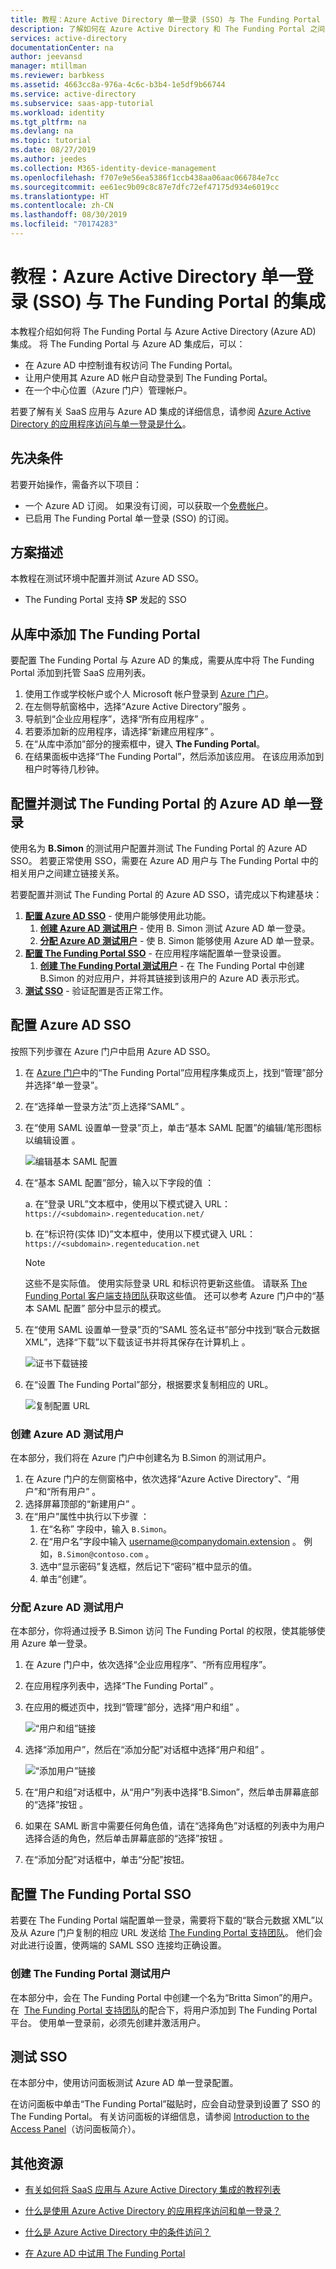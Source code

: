 ```yaml
---
title: 教程：Azure Active Directory 单一登录 (SSO) 与 The Funding Portal 的集成 | Microsoft Docs
description: 了解如何在 Azure Active Directory 和 The Funding Portal 之间配置单一登录。
services: active-directory
documentationCenter: na
author: jeevansd
manager: mtillman
ms.reviewer: barbkess
ms.assetid: 4663cc8a-976a-4c6c-b3b4-1e5df9b66744
ms.service: active-directory
ms.subservice: saas-app-tutorial
ms.workload: identity
ms.tgt_pltfrm: na
ms.devlang: na
ms.topic: tutorial
ms.date: 08/27/2019
ms.author: jeedes
ms.collection: M365-identity-device-management
ms.openlocfilehash: f707e9e56ea5386f1ccb438aa06aac066784e7cc
ms.sourcegitcommit: ee61ec9b09c8c87e7dfc72ef47175d934e6019cc
ms.translationtype: HT
ms.contentlocale: zh-CN
ms.lasthandoff: 08/30/2019
ms.locfileid: "70174283"
---
```

# <a name="tutorial-azure-active-directory-single-sign-on-sso-integration-with-the-funding-portal"></a>教程：Azure Active Directory 单一登录 (SSO) 与 The Funding Portal 的集成

本教程介绍如何将 The Funding Portal 与 Azure Active Directory (Azure AD) 集成。 将 The Funding Portal 与 Azure AD 集成后，可以：

* 在 Azure AD 中控制谁有权访问 The Funding Portal。
* 让用户使用其 Azure AD 帐户自动登录到 The Funding Portal。
* 在一个中心位置（Azure 门户）管理帐户。

若要了解有关 SaaS 应用与 Azure AD 集成的详细信息，请参阅 [Azure Active Directory 的应用程序访问与单一登录是什么](https://docs.microsoft.com/azure/active-directory/active-directory-appssoaccess-whatis)。

## <a name="prerequisites"></a>先决条件

若要开始操作，需备齐以下项目：

* 一个 Azure AD 订阅。 如果没有订阅，可以获取一个[免费帐户](https://azure.microsoft.com/free/)。
* 已启用 The Funding Portal 单一登录 (SSO) 的订阅。

## <a name="scenario-description"></a>方案描述

本教程在测试环境中配置并测试 Azure AD SSO。

* The Funding Portal 支持 **SP** 发起的 SSO

## <a name="adding-the-funding-portal-from-the-gallery"></a>从库中添加 The Funding Portal

要配置 The Funding Portal 与 Azure AD 的集成，需要从库中将 The Funding Portal 添加到托管 SaaS 应用列表。

1. 使用工作或学校帐户或个人 Microsoft 帐户登录到 [Azure 门户](https://portal.azure.com)。
1. 在左侧导航窗格中，选择“Azure Active Directory”服务  。
1. 导航到“企业应用程序”，选择“所有应用程序”   。
1. 若要添加新的应用程序，请选择“新建应用程序”  。
1. 在“从库中添加”部分的搜索框中，键入 **The Funding Portal**。 
1. 在结果面板中选择“The Funding Portal”，然后添加该应用。  在该应用添加到租户时等待几秒钟。

## <a name="configure-and-test-azure-ad-single-sign-on-for-the-funding-portal"></a>配置并测试 The Funding Portal 的 Azure AD 单一登录

使用名为 **B.Simon** 的测试用户配置并测试 The Funding Portal 的 Azure AD SSO。 若要正常使用 SSO，需要在 Azure AD 用户与 The Funding Portal 中的相关用户之间建立链接关系。

若要配置并测试 The Funding Portal 的 Azure AD SSO，请完成以下构建基块：

1. **[配置 Azure AD SSO](#configure-azure-ad-sso)** - 使用户能够使用此功能。
    1. **[创建 Azure AD 测试用户](#create-an-azure-ad-test-user)** - 使用 B. Simon 测试 Azure AD 单一登录。
    1. **[分配 Azure AD 测试用户](#assign-the-azure-ad-test-user)** - 使 B. Simon 能够使用 Azure AD 单一登录。
1. **[配置 The Funding Portal SSO](#configure-the-funding-portal-sso)** - 在应用程序端配置单一登录设置。
    1. **[创建 The Funding Portal 测试用户](#create-the-funding-portal-test-user)** - 在 The Funding Portal 中创建 B.Simon 的对应用户，并将其链接到该用户的 Azure AD 表示形式。
1. **[测试 SSO](#test-sso)** - 验证配置是否正常工作。

## <a name="configure-azure-ad-sso"></a>配置 Azure AD SSO

按照下列步骤在 Azure 门户中启用 Azure AD SSO。

1. 在 [Azure 门户](https://portal.azure.com/)中的“The Funding Portal”应用程序集成页上，找到“管理”部分并选择“单一登录”。   
1. 在“选择单一登录方法”页上选择“SAML”   。
1. 在“使用 SAML 设置单一登录”页上，单击“基本 SAML 配置”的编辑/笔形图标以编辑设置   。

   ![编辑基本 SAML 配置](common/edit-urls.png)

1. 在“基本 SAML 配置”部分，输入以下字段的值  ：

    a. 在“登录 URL”文本框中，使用以下模式键入 URL：`https://<subdomain>.regenteducation.net/` 

    b. 在“标识符(实体 ID)”文本框中，使用以下模式键入 URL：`https://<subdomain>.regenteducation.net` 

    > [!NOTE]
    > 这些不是实际值。 使用实际登录 URL 和标识符更新这些值。 请联系 [The Funding Portal 客户端支持团队](mailto:info@regenteducation.com)获取这些值。 还可以参考 Azure 门户中的“基本 SAML 配置”  部分中显示的模式。

1. 在“使用 SAML 设置单一登录”页的“SAML 签名证书”部分中找到“联合元数据 XML”，选择“下载”以下载该证书并将其保存在计算机上     。

    ![证书下载链接](common/metadataxml.png)

1. 在“设置 The Funding Portal”部分，根据要求复制相应的 URL。 

    ![复制配置 URL](common/copy-configuration-urls.png)

### <a name="create-an-azure-ad-test-user"></a>创建 Azure AD 测试用户

在本部分，我们将在 Azure 门户中创建名为 B.Simon 的测试用户。

1. 在 Azure 门户的左侧窗格中，依次选择“Azure Active Directory”、“用户”和“所有用户”    。
1. 选择屏幕顶部的“新建用户”  。
1. 在“用户”属性中执行以下步骤  ：
   1. 在“名称”  字段中，输入 `B.Simon`。  
   1. 在“用户名”字段中输入 username@companydomain.extension  。 例如，`B.Simon@contoso.com` 。
   1. 选中“显示密码”复选框，然后记下“密码”框中显示的值。  
   1. 单击“创建”。 

### <a name="assign-the-azure-ad-test-user"></a>分配 Azure AD 测试用户

在本部分，你将通过授予 B.Simon 访问 The Funding Portal 的权限，使其能够使用 Azure 单一登录。

1. 在 Azure 门户中，依次选择“企业应用程序”、“所有应用程序”。  
1. 在应用程序列表中，选择“The Funding Portal”  。
1. 在应用的概述页中，找到“管理”部分，选择“用户和组”   。

   ![“用户和组”链接](common/users-groups-blade.png)

1. 选择“添加用户”，然后在“添加分配”对话框中选择“用户和组”    。

    ![“添加用户”链接](common/add-assign-user.png)

1. 在“用户和组”对话框中，从“用户”列表中选择“B.Simon”，然后单击屏幕底部的“选择”按钮    。
1. 如果在 SAML 断言中需要任何角色值，请在“选择角色”对话框的列表中为用户选择合适的角色，然后单击屏幕底部的“选择”按钮   。
1. 在“添加分配”对话框中，单击“分配”按钮。  

## <a name="configure-the-funding-portal-sso"></a>配置 The Funding Portal SSO

若要在 The Funding Portal  端配置单一登录，需要将下载的“联合元数据 XML”以及从 Azure 门户复制的相应 URL 发送给 [The Funding Portal 支持团队](mailto:info@regenteducation.com)。  他们会对此进行设置，使两端的 SAML SSO 连接均正确设置。

### <a name="create-the-funding-portal-test-user"></a>创建 The Funding Portal 测试用户

在本部分中，会在 The Funding Portal 中创建一个名为“Britta Simon”的用户。 在  [The Funding Portal 支持团队](mailto:info@regenteducation.com)的配合下，将用户添加到 The Funding Portal 平台。 使用单一登录前，必须先创建并激活用户。

## <a name="test-sso"></a>测试 SSO 

在本部分中，使用访问面板测试 Azure AD 单一登录配置。

在访问面板中单击“The Funding Portal”磁贴时，应会自动登录到设置了 SSO 的 The Funding Portal。 有关访问面板的详细信息，请参阅 [Introduction to the Access Panel](https://docs.microsoft.com/azure/active-directory/active-directory-saas-access-panel-introduction)（访问面板简介）。

## <a name="additional-resources"></a>其他资源

- [有关如何将 SaaS 应用与 Azure Active Directory 集成的教程列表](https://docs.microsoft.com/azure/active-directory/active-directory-saas-tutorial-list)

- [什么是使用 Azure Active Directory 的应用程序访问和单一登录？](https://docs.microsoft.com/azure/active-directory/active-directory-appssoaccess-whatis)

- [什么是 Azure Active Directory 中的条件访问？](https://docs.microsoft.com/azure/active-directory/conditional-access/overview)

- [在 Azure AD 中试用 The Funding Portal](https://aad.portal.azure.com/)